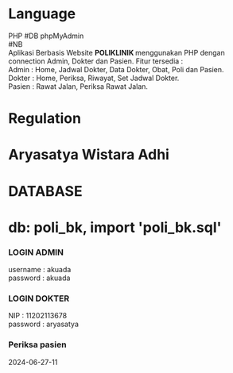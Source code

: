 # Language
PHP
#DB
phpMyAdmin
<br>
#NB <br>
Aplikasi Berbasis Website <b> POLIKLINIK </b> menggunakan PHP dengan connection Admin, Dokter dan Pasien.
Fitur tersedia : <br>
Admin : Home, Jadwal Dokter, Data Dokter, Obat, Poli dan Pasien. <br>
Dokter : Home, Periksa, Riwayat, Set Jadwal Dokter. <br>
Pasien : Rawat Jalan, Periksa Rawat Jalan.

# Regulation
<h1>Aryasatya Wistara Adhi</h1>
<h1>DATABASE</h1>
<h1>db: poli_bk, import 'poli_bk.sql'</h1>
<h3>LOGIN ADMIN</h3>
username : akuada<br>
password : akuada
<br>
<h3>LOGIN DOKTER</h3>
NIP : 11202113678
<br>
password : aryasatya
<br>
<h3>Periksa pasien</h3>
2024-06-27-11
